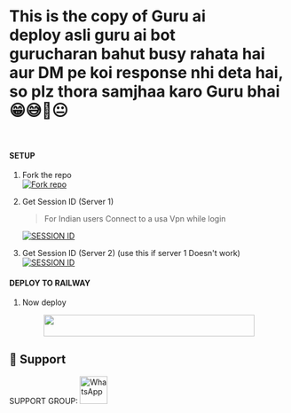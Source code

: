 <h1>
  This is the copy of Guru ai <br> deploy asli guru ai bot <br> gurucharan bahut busy rahata hai aur DM pe koi response nhi deta hai, so plz thora samjhaa karo Guru bhai  😁😅🥰😐
</h1>
<br>



#### SETUP

1. Fork the repo
    <br>
<a href='https://github.com/Guru322/GURU-BOT/fork' target="_blank"><img alt='Fork repo' src='https://img.shields.io/badge/Fork Repo-100000?style=for-the-badge&logo=scan&logoColor=white&labelColor=black&color=black'/></a>



2. Get Session ID (Server 1)
   > For Indian users Connect to a usa Vpn while login
    
     <a href='https://session.guruapi.tech' target="_blank"><img alt='SESSION ID' src='https://img.shields.io/badge/Session_id-100000?style=for-the-badge&logo=scan&logoColor=white&labelColor=black&color=black'/></a>


3. Get Session ID (Server 2) (use this if server 1 Doesn't work)
    <br>
<a href='https://replit.com/@UsharaniSahoo1/GURU-BOT-PAIR?v=1' target="_blank"><img alt='SESSION ID' src='https://img.shields.io/badge/Session_id-100000?style=for-the-badge&logo=scan&logoColor=white&labelColor=black&color=black'/></a>




#### DEPLOY TO RAILWAY


1. Now deploy
   <br>
  <p align="center"><a href="https://railway.app/template/4_o8dw?referralCode=eSwGCK"> <img src="https://railway.app/brand/logotype-light.png" width="380" height="38.45"/></a></p>

 
 ## 🤩 Support

SUPPORT GROUP: <a href="https://chat.whatsapp.com/FioZaOezu5sJ5Kyxjl8wmB"><img alt="WhatsApp" src="https://img.icons8.com/?size=60&id=9Otd0Js4uSYi&format=png"  width="50" height="50"/></a>

